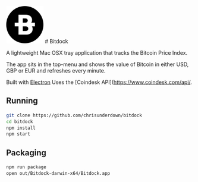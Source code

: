 <img src="icon.png" style="width: 100px;"/>
# Bitdock

A lightweight Mac OSX tray application that tracks the Bitcoin Price Index.

The app sits in the top-menu and shows the value of Bitcoin in either USD, GBP or EUR and refreshes every minute.

Built with [Electron](http://electron.atom.io)
Uses the [Coindesk API](https://www.coindesk.com/api/.

## Running

```sh
git clone https://github.com/chrisunderdown/bitdock
cd bitdock
npm install
npm start
```

## Packaging

```sh
npm run package
open out/Bitdock-darwin-x64/Bitdock.app
```
